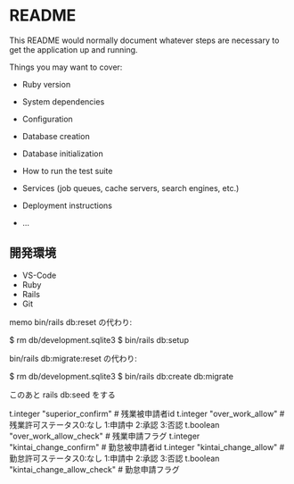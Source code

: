 # README

This README would normally document whatever steps are necessary to get the
application up and running.

Things you may want to cover:

* Ruby version

* System dependencies

* Configuration

* Database creation

* Database initialization

* How to run the test suite

* Services (job queues, cache servers, search engines, etc.)

* Deployment instructions

* ...

## 開発環境

* VS-Code
* Ruby
* Rails
* Git

memo
bin/rails db:reset の代わり:

$ rm db/development.sqlite3
$ bin/rails db:setup


bin/rails db:migrate:reset の代わり:

$ rm db/development.sqlite3
$ bin/rails db:create db:migrate

このあと
rails db:seed
をする

t.integer "superior_confirm"        # 残業被申請者id
t.integer "over_work_allow"         # 残業許可ステータス0:なし 1:申請中 2:承認 3:否認
t.boolean "over_work_allow_check"   # 残業申請フラグ
t.integer "kintai_change_confirm"   # 勤怠被申請者id
t.integer "kintai_change_allow"     # 勤怠許可ステータス0:なし 1:申請中 2:承認 3:否認
t.boolean "kintai_change_allow_check" # 勤怠申請フラグ